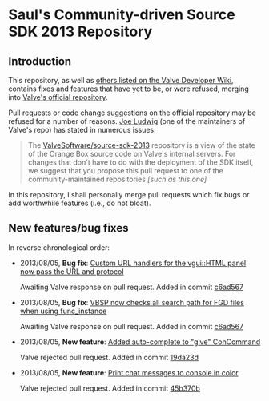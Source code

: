 Saul's Community-driven Source SDK 2013 Repository
==================================================

Introduction
------------
This repository, as well as [others listed on the Valve Developer Wiki](https://developer.valvesoftware.com/wiki/Source_SDK_2013_community_repos), contains fixes and features that have yet to be, or were refused, merging into [Valve's official repository](https://github.com/ValveSoftware/source-sdk-2013).

Pull requests or code change suggestions on the official repository may be refused for a number of reasons. [Joe Ludwig](https://github.com/JoeLudwig) (one of the maintainers of Valve's repo) has stated in numerous issues:

> The [ValveSoftware/source-sdk-2013](https://github.com/ValveSoftware/source-sdk-2013) repository is a view of the state of the Orange Box source code on Valve's internal servers. For changes that don't have to do with the deployment of the SDK itself, we suggest that you propose this pull request to one of the community-maintained repositories _[such as this one]_

In this repository, I shall personally merge pull requests which fix bugs or add worthwhile features (i.e., do not bloat).

New features/bug fixes
----------------------
In reverse chronological order:

 *  2013/08/05, __Bug fix__: [Custom URL handlers for the vgui::HTML panel now pass the URL and protocol](https://github.com/saul/source-sdk-2013/issues/3)

    Awaiting Valve response on pull request. Added in commit [c6ad567](https://github.com/saul/source-sdk-2013/commit/c6ad5673281f1aacb3152c60cc61b8589733227d)

 *  2013/08/05, __Bug fix__: [VBSP now checks all search path for FGD files when using func_instance](https://github.com/saul/source-sdk-2013/issues/3)

    Awaiting Valve response on pull request. Added in commit [c6ad567](https://github.com/saul/source-sdk-2013/commit/c6ad5673281f1aacb3152c60cc61b8589733227d)

 *  2013/08/05, __New feature__: [Added auto-complete to "give" ConCommand](https://github.com/ValveSoftware/source-sdk-2013/pull/64)
   
    Valve rejected pull request. Added in commit [19da23d](https://github.com/saul/source-sdk-2013/commit/19da23d)
    
    
 *  2013/08/05, __New feature__: [Print chat messages to console in color](https://github.com/ValveSoftware/source-sdk-2013/pull/63)
   
    Valve rejected pull request. Added in commit [45b370b](https://github.com/saul/source-sdk-2013/commit/45b370b)

